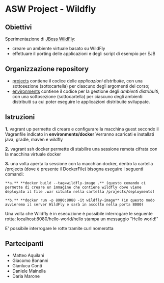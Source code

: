 # ASW Project - Wildfly

## Obiettivi
Sperimentazione di [JBoss WildFly](http://wildfly.org/): 
- creare un ambiente virtuale basato su WildFly 
- effettuare il porting delle applicazioni e degli script di esempio per EJB

## Organizzazione repository
* [projects](projects/) contiene il codice delle *applicazioni distribuite*, 
  con una sottosezione (sottocartella) per ciascuno degli argomenti del corso; 
* [environments](environments/) contiene il codice per la gestione degli *ambienti distribuiti*, 
  con una sottosezione (sottocartella) per ciascuno degli ambienti distribuiti 
  su cui poter eseguire le applicazioni distribuite sviluppate.

## Istruzioni

**1.** vagrant up permette di creare e configurare la macchina guest secondo il Vagranfile indicato in **environments/docker**
   Verranno scaricati e installati java, gradle, maven e wildfly

**2.** vagrant ssh docker permette di stabilire una sessione remota cifrata con la macchina virtuale docker

**3.** una volta aperta la sessione con la macchian docker, dentro la cartella /projects (dove è presente il DockerFile) bisogna eseguire i seguenti comandi:
	
	**a.** **docker build --tag=wildfly-image .** (questo comando ci permette di creare un immagine che contiene wildfly dove viene deployato il file .war situato nella cartella /projects/deployments)

	**b.** **docker run -p 8080:8080 -it wildfly-image** (in questo modo avvieremo il server WildFly e sarà in ascolto nella porta 8080)

Una volta che Wildfly è in esecuzione è possibile interrogare le seguente rotta:
localhost:8080/hello-world/hello stampa un messaggio "Hello world!"

E' possibile interrogare le rotte tramite curl nomerotta

## Partecipanti
- Matteo Aquilani
- Giacomo Bonanni
- Gianluca Conti
- Daniele Mainella
- Daria Marone